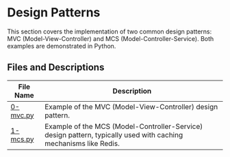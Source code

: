 # Design Patterns

This section covers the implementation of two common design patterns: MVC (Model-View-Controller) and MCS (Model-Controller-Service). Both examples are demonstrated in Python.

## Files and Descriptions

| File Name                                      | Description                                                       |
|------------------------------------------------|-------------------------------------------------------------------|
| [0-mvc.py](0-mvc.py)                           | Example of the MVC (Model-View-Controller) design pattern.         |
| [1-mcs.py](1-mcs.py)                           | Example of the MCS (Model-Controller-Service) design pattern, typically used with caching mechanisms like Redis. |
